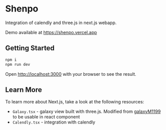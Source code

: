 # Shenpo

Integration of calendly and three.js in next.js webapp.

Demo available at <https://shenpo.vercel.app>

## Getting Started

```bash
npm i
npm run dev
```

Open [http://localhost:3000](http://localhost:3000) with your browser to see the result.

## Learn More

To learn more about Next.js, take a look at the following resources:

- `Galaxy.tsx` - galaxy view built with three.js. Modified from [galaxyM1199](https://github.com/the-halfbloodprince/GalaxyM1199) to be usable in react component
- `Calendly.tsx` - integration with calendly
